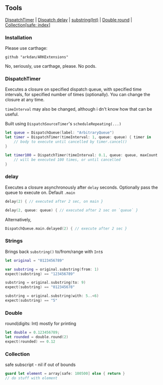 ## Tools
[DispatchTimer](https://github.com/arkdan/ARKExtensions#dispatchtimer) | [Dispatch delay](https://github.com/arkdan/ARKExtensions#delay) | [substring(Int)](https://github.com/arkdan/ARKExtensions#strings) | [Double round](https://github.com/arkdan/ARKExtensions#double) | [Collection[safe: index]](https://github.com/arkdan/ARKExtensions#collection)

### Installation
Please use carthage:
```
github "arkdan/ARKExtensions"
```
No, seriously, use carthage, please. No pods.

### DispatchTimer

Executes a closure on specified dispatch queue, with specified time intervals, for specified number of times (optionally).
You can change the closure at any time.

`timeInterval` may also be changed, although i dn't know how that can be useful.


Built using `DispatchSourceTimer`'s `scheduleRepeating(...)`

```swift
let queue = DispatchQueue(label: "ArbitraryQueue")
let timer = DispatchTimer(timeInterval: 1, queue: queue) { timer in
    // body to execute until cancelled by timer.cancel()
}

let timer100 = DispatchTimer(timeInterval: 0.1, queue: queue, maxCount: 100) { timer in
    // will be executed 100 times, or until cancelled
}
```

### delay

Executes a closure asynchronously after `delay` seconds. Optionally pass the queue to execute on. Default `.main`

```swift
delay(2) { // executed after 2 sec, on main }

delay(2, queue: queue) { // executed after 2 sec on `queue` }
```
Alternatively,
```swift
DispatchQueue.main.delayed(2) { // execute after 2 sec }
```

### Strings

Brings back `substring()` to/from/range with `Int`s

```swift
let original = "0123456789"

var substring = original.substring(from: 1)
expect(substring) == "123456789"

substring = original.substring(to: 9)
expect(substring) == "012345678"

substring = original.substring(with: 5..<6)
expect(substring) == "5"
```

### Double
round(digits: Int) mostly for printing
```swift
let double = 0.123456789;
let rounded = double.round(2)
expect(rounded) == 0.12
```
### Collection
safe subscript - nil if out of bounds
```swift
guard let element = array[safe: 100500] else { return }
// do stuff with element
```
